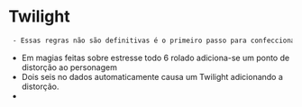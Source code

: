 # Twilight
```diff
 - Essas regras não são definitivas é o primeiro passo para confeccioná-las somente. Ainda me falta conhecimento de funcionamento geral
 ```
 
* Em magias feitas sobre estresse todo 6 rolado adiciona-se um ponto de distorção ao personagem 
* Dois seis no dados automaticamente causa um Twilight adicionando a distorção.
*
